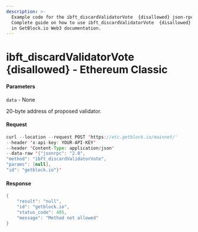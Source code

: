 ```yaml
---
description: >-
  Example code for the ibft_discardValidatorVote  {disallowed} json-rpc method.
  Сomplete guide on how to use ibft_discardValidatorVote  {disallowed} json-rpc
  in GetBlock.io Web3 documentation.
---
```


# ibft\_discardValidatorVote {disallowed} - Ethereum Classic

#### Parameters

`data` - None

20-byte address of proposed validator.

#### Request

```java
curl --location --request POST 'https://etc.getblock.io/mainnet/' 
--header 'x-api-key: YOUR-API-KEY' 
--header 'Content-Type: application/json' 
--data-raw '{"jsonrpc": "2.0",
"method": "ibft_discardValidatorVote",
"params": [null],
"id": "getblock.io"}'
```

#### Response

```java
{
    "result": "null",
    "id": "getblock.io",
    "status_code": 405,
    "message": "Method not allowed"
}
```
